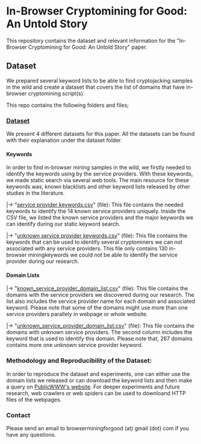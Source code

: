 # In-Browser Cryptomining for Good: An Untold Story

This repository contains the dataset and relevant information for the "In-Browser Cryptomining for Good: An Untold Story" paper.

## Dataset
We prepared several keyword lists to be able to find cryptojacking samples in the wild and create a dataset that covers the list of domains that have in-browser cryptomining script(s).



This repo contains the following folders and files;

### [Dataset](https://github.com/browserminingforgood/browserminingforgood/tree/main/Dataset)
We present 4 different datasets for this paper. All the datasets can be found with their explanation under the dataset folder.

#### Keywords

In order to find in-browser mining samples in the wild, we firstly needed to identify the keywords using by the service providers. With these keywords, we made static search via several web tools. The main resource for these keywords was, known blacklists and other keyword lists released by other studies in the literature.


|-> "[service provider keywords.csv](https://github.com/browserminingforgood/browserminingforgood/blob/main/Dataset/service%20provider%20keywords.csv)" (file): This file contains the needed keywords to identify the 14 known service providers uniquely. Inside the CSV file, we listed the known service providers and the major keywords we can identify during our static keyword search.
 
|-> "[unknown service provider keywords.csv](https://github.com/browserminingforgood/browserminingforgood/blob/main/Dataset/unknown%20service%20provider%20keywords.csv)" (file): This file contains the keywords that can be used to identify several cryptominers we can not associated with any service providers. This file only contains 130 in-browser miningkeywords we could not be able to identify the service provider during our research.
 
#### Domain Lists
 
 |->  "[known_service_provider_domain_list.csv](https://github.com/browserminingforgood/browserminingforgood/blob/main/Dataset/known_service_provider_domain_list.csv)" (file): This file contains the domains with the service providers we discovered during our research. The list also includes the service provider name for each domain and associated keyword. Please note that some of the domains might use more than one service providers parallely in webpage or whole website.
 
 |-> "[unknown_service_provider_domain_list.csv](https://github.com/browserminingforgood/browserminingforgood/blob/main/Dataset/unknown_service_provider_domain_list.csv)" (file): This file contains the domains with unknown service providers. The second column includes the keyword that is used to identify this domain. Please note that, 267 domains contains more one unknown service provider keyword.
 
 
 

### Methodology and Reproducibility of the Dataset:

In order to reproduce the dataset and experiments, one can either use the domain lists we released or can download the keyword lists and then make a query on [PublicWWW's website](https://publicwww.com/). For deeper experiments and future research, web crawlers or web spiders can be used to downloand HTTP files of the webpages.

### Contact

Please send an email to browserminingforgood (at) gmail (dot) com if you have any questions.

